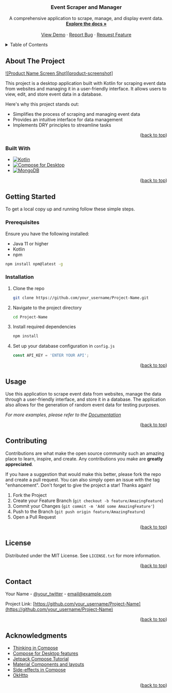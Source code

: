 <a name="readme-top"></a>

<!-- PROJECT LOGO -->
<div align="center">
  <h3 align="center">Event Scraper and Manager</h3>

  <p align="center">
    A comprehensive application to scrape, manage, and display event data.
    <br />
    <a href="https://github.com/JanNamestnik/Serverless/tree/main/Principi%20programskih%20jezikov"><strong>Explore the docs »</strong></a>
    <br />
    <br />
    <a href="https://github.com/JanNamestnik/Serverless/tree/main/Principi%20programskih%20jezikov">View Demo</a>
    ·
    <a href="https://github.com/JanNamestnik/Serverless/tree/main/Principi%20programskih%20jezikov/issues/new?labels=bug&template=bug-report---.md">Report Bug</a>
    ·
    <a href="https://github.com/JanNamestnik/Serverless/tree/main/Principi%20programskih%20jezikov/issues/new?labels=enhancement&template=feature-request---.md">Request Feature</a>
  </p>
</div>

<!-- TABLE OF CONTENTS -->
<details>
  <summary>Table of Contents</summary>
  <ol>
    <li>
      <a href="#about-the-project">About The Project</a>
      <ul>
        <li><a href="#built-with">Built With</a></li>
      </ul>
    </li>
    <li>
      <a href="#getting-started">Getting Started</a>
      <ul>
        <li><a href="#prerequisites">Prerequisites</a></li>
        <li><a href="#installation">Installation</a></li>
      </ul>
    </li>
    <li><a href="#usage">Usage</a></li>
    <li><a href="#roadmap">Roadmap</a></li>
    <li><a href="#contributing">Contributing</a></li>
    <li><a href="#license">License</a></li>
    <li><a href="#contact">Contact</a></li>
    <li><a href="#acknowledgments">Acknowledgments</a></li>
  </ol>
</details>

<!-- ABOUT THE PROJECT -->
## About The Project

[![Product Name Screen Shot][product-screenshot]](https://example.com)

This project is a desktop application built with Kotlin for scraping event data from websites and managing it in a user-friendly interface. It allows users to view, edit, and store event data in a database.

Here's why this project stands out:
* Simplifies the process of scraping and managing event data
* Provides an intuitive interface for data management
* Implements DRY principles to streamline tasks

<p align="right">(<a href="#readme-top">back to top</a>)</p>

### Built With

* [![Kotlin][Kotlin]][Kotlin-url]
* [![Compose for Desktop][Compose]][Compose-url]
* [![MongoDB][MongoDB]][MongoDB-url]

<p align="right">(<a href="#readme-top">back to top</a>)</p>

<!-- GETTING STARTED -->
## Getting Started

To get a local copy up and running follow these simple steps.

### Prerequisites

Ensure you have the following installed:
* Java 11 or higher
* Kotlin
* npm
  
```sh
npm install npm@latest -g
```

### Installation

1. Clone the repo
   ```sh
   git clone https://github.com/your_username/Project-Name.git
   ```
2. Navigate to the project directory
   ```sh
   cd Project-Name
   ```
3. Install required dependencies
   ```sh
   npm install
   ```
4. Set up your database configuration in `config.js`
   ```js
   const API_KEY = 'ENTER YOUR API';
   ```

<p align="right">(<a href="#readme-top">back to top</a>)</p>

<!-- USAGE EXAMPLES -->
## Usage

Use this application to scrape event data from websites, manage the data through a user-friendly interface, and store it in a database. The application also allows for the generation of random event data for testing purposes.

_For more examples, please refer to the [Documentation](https://example.com)_

<p align="right">(<a href="#readme-top">back to top</a>)</p>

<!-- CONTRIBUTING -->
## Contributing

Contributions are what make the open source community such an amazing place to learn, inspire, and create. Any contributions you make are **greatly appreciated**.

If you have a suggestion that would make this better, please fork the repo and create a pull request. You can also simply open an issue with the tag "enhancement".
Don't forget to give the project a star! Thanks again!

1. Fork the Project
2. Create your Feature Branch (`git checkout -b feature/AmazingFeature`)
3. Commit your Changes (`git commit -m 'Add some AmazingFeature'`)
4. Push to the Branch (`git push origin feature/AmazingFeature`)
5. Open a Pull Request

<p align="right">(<a href="#readme-top">back to top</a>)</p>

<!-- LICENSE -->
## License

Distributed under the MIT License. See `LICENSE.txt` for more information.

<p align="right">(<a href="#readme-top">back to top</a>)</p>

<!-- CONTACT -->
## Contact

Your Name - [@your_twitter](https://twitter.com/your_username) - email@example.com

Project Link: [https://github.com/your_username/Project-Name](https://github.com/your_username/Project-Name)

<p align="right">(<a href="#readme-top">back to top</a>)</p>

<!-- ACKNOWLEDGMENTS -->
## Acknowledgments

* [Thinking in Compose](https://developer.android.com/jetpack/compose/mental-model)
* [Compose for Desktop features](https://github.com/JetBrains/compose-multiplatform/tree/master)
* [Jetpack Compose Tutorial](https://developer.android.com/jetpack/compose/tutorial)
* [Material Components and layouts](https://developer.android.com/jetpack/compose/layouts/material)
* [Side-effects in Compose](https://developer.android.com/develop/ui/compose/side-effects)
* [OkHttp](https://square.github.io/okhttp/)

<p align="right">(<a href="#readme-top">back to top</a>)</p>

<!-- MARKDOWN LINKS & IMAGES -->
<!-- https://www.markdownguide.org/basic-syntax/#reference-style-links -->
[Kotlin]: https://img.shields.io/badge/Kotlin-7F52FF?style=for-the-badge&logo=kotlin&logoColor=white
[Kotlin-url]: https://kotlinlang.org/
[Compose]: https://img.shields.io/badge/Compose%20for%20Desktop-4285F4?style=for-the-badge&logo=compose&logoColor=white
[Compose-url]: https://www.jetbrains.com/compose/
[MongoDB]: https://img.shields.io/badge/MongoDB-47A248?style=for-the-badge&logo=mongodb&logoColor=white
[MongoDB-url]: https://www.mongodb.com/
